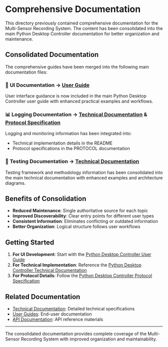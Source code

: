 # Comprehensive Documentation

This directory previously contained comprehensive documentation for the Multi-Sensor Recording System. The content has been consolidated into the main Python Desktop Controller documentation for better organization and maintenance.

## Consolidated Documentation

The comprehensive guides have been merged into the following main documentation files:

### 📱 **UI Documentation** → [User Guide](../USER_GUIDE_python_desktop_controller.md)
User interface guidance is now included in the main Python Desktop Controller user guide with enhanced practical examples and workflows.

### 📊 **Logging Documentation** → [Technical Documentation](../README_python_desktop_controller.md) & [Protocol Specification](../PROTOCOL_python_desktop_controller.md)
Logging and monitoring information has been integrated into:
- Technical implementation details in the README
- Protocol specifications in the PROTOCOL documentation

### 🧪 **Testing Documentation** → [Technical Documentation](../README_python_desktop_controller.md)
Testing framework and methodology information has been consolidated into the main technical documentation with enhanced examples and architecture diagrams.

## Benefits of Consolidation

- **Reduced Maintenance**: Single authoritative source for each topic
- **Improved Discoverability**: Clear entry points for different user types
- **Consistent Information**: Eliminates conflicting or outdated information
- **Better Organization**: Logical structure follows user workflows

## Getting Started

1. **For UI Development**: Start with the [Python Desktop Controller User Guide](../USER_GUIDE_python_desktop_controller.md)
2. **For Technical Implementation**: Reference the [Python Desktop Controller Technical Documentation](../README_python_desktop_controller.md)
3. **For Protocol Details**: Follow the [Python Desktop Controller Protocol Specification](../PROTOCOL_python_desktop_controller.md)

## Related Documentation

- [Technical Documentation](../technical/): Detailed technical specifications
- [User Guides](../user-guides/): End-user documentation
- [API Documentation](../API_REFERENCE.md): API reference materials

---

The consolidated documentation provides complete coverage of the Multi-Sensor Recording System with improved organization and maintainability.
